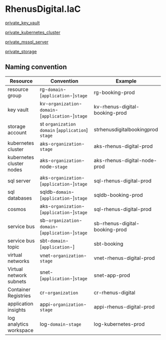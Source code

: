 # RhenusDigital.IaC

[private_key_vault](private_key_vault/README.md)

[private_kubernetes_cluster](private_kubernetes_cluster/README.md)

[private_mssql_server](private_mssql_server/README.md)

[private_storage](private_storage/README.md)

## Naming convention

| Resource                 | Convention                                         | Example                        |
|--------------------------|----------------------------------------------------|--------------------------------|
| resource group           | rg-`domain`-[`application`-]`stage`                | rg-booking-prod                |
| key vault                | kv-`organization`-`domain`-[`application`-]`stage` | kv-rhenus-digital-booking-prod |
| storage account          | st `organization` `domain` [`application`] `stage` | strhenusdigitalbookingprod     |
| kubernetes cluster       | aks-`organization`-`stage`                         | aks-rhenus-digital-prod        |
| kubernetes cluster nodes | aks-`organization`-node-`stage`                    | aks-rhenus-digital-node-prod   |
| sql server               | aks-`organization`-[`application`-]`stage`         | sql-rhenus-digital-prod        |
| sql databases            | sqldb-`domain`-[`application`-]`stage`             | sqldb-booking-prod             |
| cosmos                   | aks-`organization`-[`application`-]`stage`         | sql-rhenus-digital-prod        |
| service bus              | sb-`organization`-`domain`-[`application`-]`stage` | sb-rhenus-digital-booking-prod |
| service bus topic        | sbt-`domain`-[`application`-]                      | sbt-booking                    |
| virtual networks         | vnet-`organization`-`stage`                        | vnet-rhenus-digital-prod       |
| Virtual network subnets  | snet-[`application`-]`stage`                       | snet-app-prod                  |
| Container Registries     | cr-`organization`                                  | cr-rhenus-digital              |
| application insights     | appi-`organization`-`stage`                        | appi-rhenus-digital-prod       |
| log analytics workspace  | log-`domain`-`stage`                               | log-kubernetes-prod            |
 